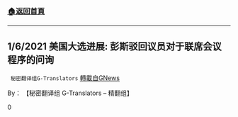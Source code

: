###  [:house:返回首頁](https://github.com/ourhimalayas/txt)
---

## 1/6/2021 美国大选进展: 彭斯驳回议员对于联席会议程序的问询
` 秘密翻译组G-Translators` [轉載自GNews](https://gnews.org/zh-hans/726409/)

By： 【秘密翻译组 G-Translators – 精翻组】

0
